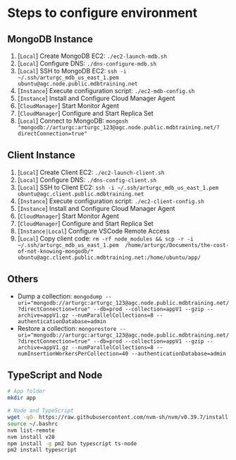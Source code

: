 # Steps to configure environment

## MongoDB Instance

1. [`Local`] Create MongoDB EC2: `./ec2-launch-mdb.sh`
1. [`Local`] Configure DNS: `./dns-configure-mdb.sh`
1. [`Local`] SSH to MongoDB EC2: `ssh -i ~/.ssh/arturgc_mdb_us_east_1.pem ubuntu@agc.node.public.mdbtraining.net`
1. [`Instance`] Execute configuration script: `./ec2-mdb-config.sh`
1. [`Instance`] Install and Configure Cloud Manager Agent
1. [`CloudManager`] Start Monitor Agent
1. [`CloudManager`] Configure and Start Replica Set
1. [`Local`] Connect to MongoDB: `mongosh "mongodb://arturgc:arturgc_123@agc.node.public.mdbtraining.net/?directConnection=true"`

## Client Instance

1. [`Local`] Create Client EC2: `./ec2-launch-client.sh`
1. [`Local`] Configure DNS: `./dns-config-client.sh`
1. [`Local`] SSH to Client EC2: `ssh -i ~/.ssh/arturgc_mdb_us_east_1.pem ubuntu@agc.client.public.mdbtraining.net`
1. [`Instance`] Execute configuration script: `./ec2-client-config.sh`
1. [`Instance`] Install and Configure Cloud Manager Agent
1. [`CloudManager`] Start Monitor Agent
1. [`CloudManager`] Configure and Start Replica Set
1. [`Instance|Local`] Configure VSCode Remote Access
1. [`Local`] Copy client code: `rm -rf node_modules && scp -r -i ~/.ssh/arturgc_mdb_us_east_1.pem  /home/arturgc/Documents/the-cost-of-not-knowing-mongodb/* ubuntu@agc.client.public.mdbtraining.net:/home/ubuntu/app/`

## Others

- Dump a collection: `mongodump --uri="mongodb://arturgc:arturgc_123@agc.node.public.mdbtraining.net/?directConnection=true" --db=prod --collection=appV1 --gzip --archive=appV1.gz --numParallelCollections=8 --authenticationDatabase=admin`
- Restore a collection: `mongorestore --uri="mongodb://arturgc:arturgc_123@agc.node.public.mdbtraining.net/?directConnection=true" --db=prod --collection=appV1 --gzip --archive=appV1.gz --numParallelCollections=8 --numInsertionWorkersPerCollection=40 --authenticationDatabase=admin`

## TypeScript and Node

```bash
# App folder
mkdir app

# Node and TypeScript
wget -qO- https://raw.githubusercontent.com/nvm-sh/nvm/v0.39.7/install.sh | bash
source ~/.bashrc
nvm list-remote
nvm install v20
npm install -g pm2 bun typescript ts-node
pm2 install typescript
```
